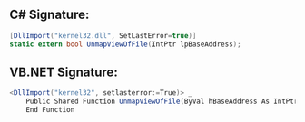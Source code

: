 
## C# Signature:
```cs
[DllImport("kernel32.dll", SetLastError=true)]
static extern bool UnmapViewOfFile(IntPtr lpBaseAddress);
```

## VB.NET Signature:
```cs
<DllImport("kernel32", setlasterror:=True)> _
    Public Shared Function UnmapViewOfFile(ByVal hBaseAddress As IntPtr) As Boolean
    End Function
```
